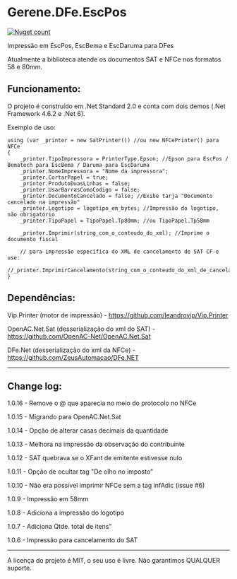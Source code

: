 # Gerene.DFe.EscPos

[![Nuget count](http://img.shields.io/nuget/v/Gerene.DFe.EscPos.svg)](https://www.nuget.org/packages/Gerene.DFe.EscPos)

Impressão em EscPos, EscBema e EscDaruma para DFes

Atualmente a biblioteca atende os documentos SAT e NFCe nos formatos 58 e 80mm.

Funcionamento:
----

O projeto é construído em .Net Standard 2.0 e conta com dois demos (.Net Framework 4.6.2 e .Net 6).

Exemplo de uso:
```
using (var _printer = new SatPrinter()) //ou new NFCePrinter() para NFCe
{
	_printer.TipoImpressora = PrinterType.Epson; //Epson para EscPos / Bematech para EscBema / Daruma para EscDaruma
	_printer.NomeImpressora = "Nome da impressora";
	_printer.CortarPapel = true;
	_printer.ProdutoDuasLinhas = false;
	_printer.UsarBarrasComoCodigo = false;
	_printer.DocumentoCancelado = false; //Exibe tarja "Documento cancelado na impressão"
	_printer.Logotipo = logotipo_em_bytes; //Impressão do logotipo, não obrigatório
	_printer.TipoPapel = TipoPapel.Tp80mm; //ou TipoPapel.Tp58mm

	_printer.Imprimir(string_com_o_conteudo_do_xml); //Imprime o documento fiscal
	
	// para impressão específica do XML de cancelamento de SAT CF-e use:
        //_printer.ImprimirCancelamento(string_com_o_conteudo_do_xml_de_cancelamento);
}
```

Dependências:
----

Vip.Printer (motor de impressão) - https://github.com/leandrovip/Vip.Printer

OpenAC.Net.Sat (desserialização do xml do SAT) - https://github.com/OpenAC-Net/OpenAC.Net.Sat

DFe.Net (desserialização do xml da NFCe) - https://github.com/ZeusAutomacao/DFe.NET

----

Change log:
----
1.0.16 - Remove o @ que aparecia no meio do protocolo no NFCe

1.0.15 - Migrando para OpenAC.Net.Sat

1.0.14 - Opção de alterar casas decimais da quantidade

1.0.13 - Melhora na impressão da observação do contribuinte

1.0.12 - SAT quebrava se o XFant de emitente estivesse nulo

1.0.11 - Opção de ocultar tag "De olho no imposto"

1.0.10 - Não era possível imprimir NFCe sem a tag infAdic (issue #6)

1.0.9 - Impressão em 58mm

1.0.8 - Adiciona a impressão do logotipo

1.0.7 - Adiciona Qtde. total de itens"

1.0.6 - Impressão para cancelamento do SAT

----



A licença do projeto é MIT, o seu uso é livre.
Não garantimos QUALQUER suporte.
